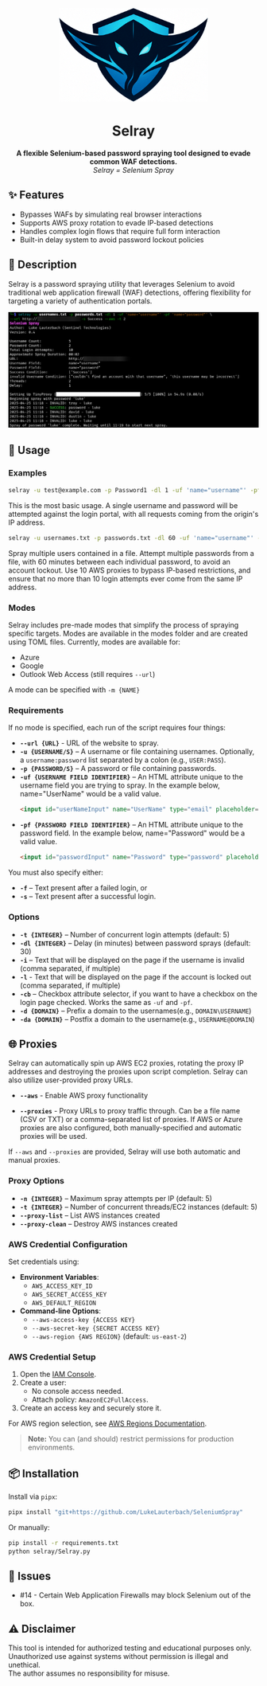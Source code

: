 <p align="center">
  <img src="assets/screenshots/selray_logo.png" alt="Selray Logo" width="300">
</p>

<h1 align="center">Selray</h1>

<p align="center">
  <b>A flexible Selenium-based password spraying tool designed to evade common WAF detections.</b><br>
  <i>Selray = Selenium Spray</i>
</p>

## ✨ Features
- Bypasses WAFs by simulating real browser interactions
- Supports AWS proxy rotation to evade IP-based detections
- Handles complex login flows that require full form interaction
- Built-in delay system to avoid password lockout policies

## 📜 Description
Selray is a password spraying utility that leverages Selenium to avoid traditional web application firewall (WAF) detections, offering flexibility for targeting a variety of authentication portals.

![Example Screenshot](assets/screenshots/example.png)

## 🚀 Usage

### Examples
```bash
selray -u test@example.com -p Password1 -dl 1 -uf 'name="username"' -pf 'name="password"' --url https://example.com -s Success
```
This is the most basic usage. A single username and password will be attempted against the login portal, with all requests coming from the origin's IP address.

```bash
selray -u usernames.txt -p passwords.txt -dl 60 -uf 'name="username"' -pf 'name="password"' --url https://example.com -s Success --aws -t 10 -n 10
```
Spray multiple users contained in a file. Attempt multiple passwords from a file, with 60 minutes between each individual password, to avoid an account lockout. Use 10 AWS proxies to bypass IP-based restrictions, and ensure that no more than 10 login attempts ever come from the same IP address.

### Modes
Selray includes pre-made modes that simplify the process of spraying specific targets. Modes are available in the modes folder and are created using TOML files. Currently, modes are available for:
* Azure
* Google
* Outlook Web Access (still requires `--url`)

A mode can be specified with `-m {NAME}`

### Requirements
If no mode is specified, each run of the script requires four things:
- **`--url {URL}`** - URL of the website to spray.
- **`-u {USERNAME/S}`** – A username or file containing usernames. Optionally, a `username:password` list separated by a colon (e.g., `USER:PASS`).
- **`-p {PASSWORD/S}`** – A password or file containing passwords.
- **`-uf {USERNAME FIELD IDENTIFIER}`** – An HTML attribute unique to the username field you are trying to spray. In the example below, name="UserName" would be a valid value.
  ```html
  <input id="userNameInput" name="UserName" type="email" placeholder="someone@example.com" autocomplete="off">
  ```
- **`-pf {PASSWORD FIELD IDENTIFIER}`** – An HTML attribute unique to the password field. In the example below, name="Password" would be a valid value.
  ```html
  <input id="passwordInput" name="Password" type="password" placeholder="Password" autocomplete="off">
  ```

You must also specify either:
- **`-f`** – Text present after a failed login, or
- **`-s`** – Text present after a successful login.

### Options
- **`-t {INTEGER}`** – Number of concurrent login attempts (default: 5)
- **`-dl {INTEGER}`** – Delay (in minutes) between password sprays (default: 30)
- **`-i`** – Text that will be displayed on the page if the username is invalid (comma separated, if multiple)
- **`-l`** - Text that will be displayed on the page if the account is locked out (comma separated, if multiple)
- **`-cb`** – Checkbox attribute selector, if you want to have a checkbox on the login page checked. Works the same as `-uf` and `-pf`.
- **`-d {DOMAIN}`** – Prefix a domain to the usernames(e.g., `DOMAIN\USERNAME`)
- **`-da {DOMAIN}`** – Postfix a domain to the username(e.g., `USERNAME@DOMAIN`)

## 🌐 Proxies
Selray can automatically spin up AWS EC2 proxies, rotating the proxy IP addresses and destroying the proxies upon script completion. Selray can also utilize user-provided proxy URLs.

* **`--aws`** - Enable AWS proxy functionality
- **`--proxies`** - Proxy URLs to proxy traffic through. Can be a file name (CSV or TXT) or a comma-separated list of proxies. If AWS or Azure proxies are also configured, both manually-specified and automatic proxies will be used.


If `--aws` and `--proxies` are provided, Selray will use both automatic and manual proxies. 

### Proxy Options
- **`-n {INTEGER}`** – Maximum spray attempts per IP (default: 5)
- **`-t {INTEGER}`** – Number of concurrent threads/EC2 instances (default: 5)
- **`--proxy-list`** – List AWS instances created
- **`--proxy-clean`** – Destroy AWS instances created

### AWS Credential Configuration
Set credentials using:
- **Environment Variables**:
  - `AWS_ACCESS_KEY_ID`
  - `AWS_SECRET_ACCESS_KEY`
  - `AWS_DEFAULT_REGION`
- **Command-line Options**:
  - `--aws-access-key {ACCESS KEY}`
  - `--aws-secret-key {SECRET ACCESS KEY}`
  - `--aws-region {AWS REGION}` (default: `us-east-2`)

### AWS Credential Setup
1. Open the [IAM Console](https://us-east-1.console.aws.amazon.com/iam).
2. Create a user:
   - No console access needed.
   - Attach policy: `AmazonEC2FullAccess`.
3. Create an access key and securely store it.

For AWS region selection, see [AWS Regions Documentation](https://docs.aws.amazon.com/AmazonRDS/latest/UserGuide/Concepts.RegionsAndAvailabilityZones.html).

> **Note:** You can (and should) restrict permissions for production environments.

## 📦 Installation
Install via `pipx`:
```bash
pipx install "git+https://github.com/LukeLauterbach/SeleniumSpray"
```

Or manually:
```bash
pip install -r requirements.txt
python selray/Selray.py
```

## 🐛 Issues
* #14 - Certain Web Application Firewalls may block Selenium out of the box. 

## ⚠️ Disclaimer
This tool is intended for authorized testing and educational purposes only.  
Unauthorized use against systems without permission is illegal and unethical.  
The author assumes no responsibility for misuse.
